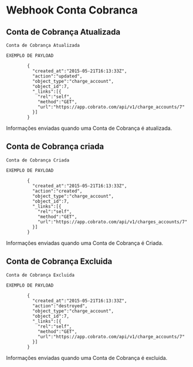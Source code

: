 # Webhook Conta Cobranca

## Conta de Cobrança Atualizada

```shell
Conta de Cobrança Atualizada

EXEMPLO DE PAYLOAD

        {
          "created_at":"2015-05-21T16:13:33Z",
          "action":"updated",
          "object_type":"charge_account",
          "object_id":7,
          "_links":[{
            "rel":"self",
            "method":"GET",
            "url":"https://app.cobrato.com/api/v1/charge_accounts/7"
          }]
        }
```


Informações enviadas quando uma Conta de Cobrança é atualizada.

## Conta de Cobrança criada

```shell
Conta de Cobrança Criada

EXEMPLO DE PAYLOAD

        {
          "created_at":"2015-05-21T16:13:33Z",
          "action":"created",
          "object_type":"charge_account",
          "object_id":7,
          "_links":[{
            "rel":"self",
            "method":"GET",
            "url":"https://app.cobrato.com/api/v1/charges_accounts/7"
          }]
        }

```


Informações enviadas quando uma Conta de Cobrança é Criada.

## Conta de Cobrança Excluida

```shell
Conta de Cobrança Excluida

EXEMPLO DE PAYLOAD

        {
          "created_at":"2015-05-21T16:13:33Z",
          "action":"destroyed",
          "object_type":"charge_account",
          "object_id":7,
          "_links":[{
            "rel":"self",
            "method":"GET",
            "url":"https://app.cobrato.com/api/v1/charge_accounts/7"
          }]
        }

```


Informações enviadas quando uma Conta de Cobrança é excluida.
